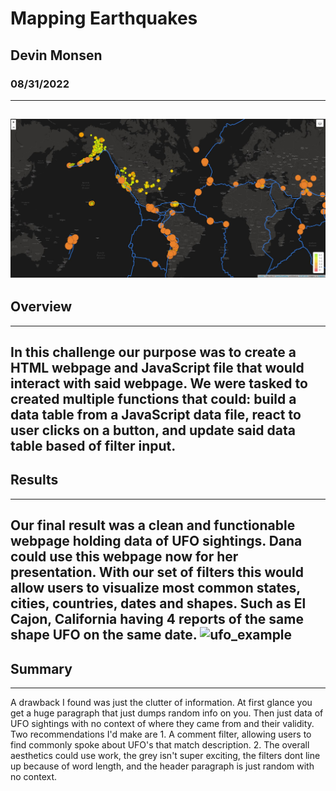 # Mapping Earthquakes
## Devin Monsen
### 08/31/2022
---
![eqmap](https://github.com/DevinJaxues/Mapping_Earthquakes/blob/5c75ba2ba7c3cd8acd99380a819e0a037cf8c7fa/images/eqmap.JPG)
---
## Overview ##
---
In this challenge our purpose was to create a HTML webpage and JavaScript file that would interact with said webpage. We were tasked to created multiple functions that could: build a data table from a JavaScript data file, react to user clicks on a button, and update said data table based of filter input. 
---
## Results ##
---
Our final result was a clean and functionable webpage holding data of UFO sightings. Dana could use this webpage now for her presentation. With our set of filters this would allow users to visualize most common states, cities, countries, dates and shapes. Such as El Cajon, California having 4 reports of the same shape UFO on the same date.
![ufo_example](https://user-images.githubusercontent.com/108428454/193361973-dc796d34-046d-447e-8d53-1881814cb219.PNG)
---
## Summary ##
---
A drawback I found was just the clutter of information. At first glance you get a huge paragraph that just dumps random info on you. Then just data of UFO sightings with no context of where they came from and their validity. Two recommendations I'd make are 1. A comment filter, allowing users to find commonly spoke about UFO's that match description. 2. The overall aesthetics could use work, the grey isn't super exciting, the filters dont line up because of word length, and the header paragraph is just random with no context.
